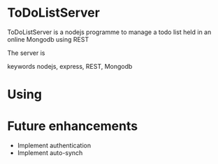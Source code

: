 # ToDoListServer

ToDoListServer is a nodejs programme to manage a todo list held in an online Mongodb using REST

The server is 

keywords nodejs, express, REST, Mongodb

# Using



# Future enhancements
- Implement authentication
- Implement auto-synch
